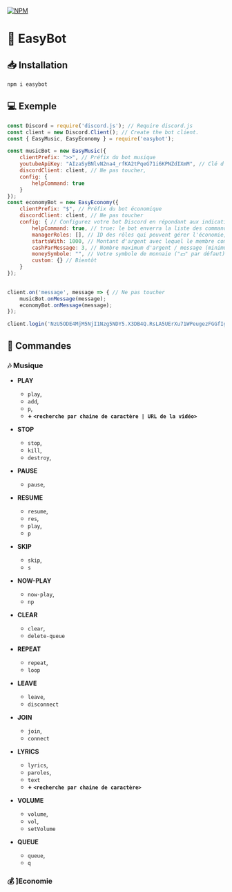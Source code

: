 [![NPM](https://nodei.co/npm/easybot.png)](https://nodei.co/npm/easybot/)

# 🧰 EasyBot

## 📥 Installation
```
npm i easybot
```

## 💻 Exemple
```js
const Discord = require('discord.js'); // Require discord.js
const client = new Discord.Client(); // Create the bot client.
const { EasyMusic, EasyEconomy } = require('easybot');

const musicBot = new EasyMusic({
    clientPrefix: ">>", // Préfix du bot musique
    youtubeApiKey: "AIzaSyBNlvN2na4_rfKA2tPqeG71i6KPNZdIXmM", // Clé d'API Youtube
    discordClient: client, // Ne pas toucher,
    config: {
        helpCommand: true
    }
});
const economyBot = new EasyEconomy({
    clientPrefix: "$", // Préfix du bot économique
    discordClient: client, // Ne pas toucher
    config: { // Configurez votre bot Discord en répondant aux indications !
        helpCommand: true, // true: le bot enverra la liste des commandes | false: Le bot ne répondra pas à la commande "help"
        managerRoles: [], // ID des rôles qui peuvent gérer l'économie, utiliser les commandes pour ajouter/retirer de l'argent.
        startsWith: 1000, // Montant d'argent avec lequel le membre commence.
        cashParMessage: 3, // Nombre maximum d'argent / message (minimum préparamétré à 1)
        moneySymbole: "", // Votre symbole de monnaie ("💵" par défaut)
        custom: {} // Bientôt
    }
});

 
client.on('message', message => { // Ne pas toucher
    musicBot.onMessage(message);
    economyBot.onMessage(message);
});

client.login('NzU5ODE4MjM5NjI1Nzg5NDY5.X3DB4Q.RsLA5UErXu71WPeugezFGGfIgLM'); // Mettez ici le token de votre bot (https://discord.com/developers/applications/)
```

## 🤖 Commandes

### 🎶  <span style=#735BC1>Musique</span>
* **PLAY**
    * `play`,
    * `add`,
    * `p`,
    * **+ `<recherche par chaine de caractère | URL de la vidéo>`**

* **STOP**
    * `stop`,
    * `kill`,
    * `destroy`,
* **PAUSE**
    * `pause`,
* **RESUME**
    * `resume`,
    * `res`,
    * `play`,
    * `p`
* **SKIP**
    * `skip`,
    * `s`
* **NOW-PLAY**
    * `now-play`,
    * `np`
* **CLEAR**
    * `clear`,
    * `delete-queue`
* **REPEAT**
    * `repeat`,
    * `loop`
* **LEAVE**
    * `leave`,
    * `disconnect`
* **JOIN**
    * `join`,
    * `connect`
* **LYRICS**
    * `lyrics`,
    * `paroles`,
    * `text`
    * **+ `<recherche par chaine de caractère>`**
* **VOLUME**
    * `volume`,
    * `vol`,
    * `setVolume`
* **QUEUE**
    * `queue`,
    * `q`

### 💰 <span style="#FFB900">]Economie</span>

